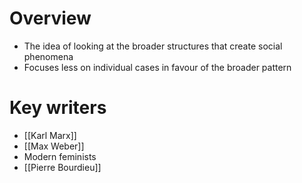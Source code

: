 # Overview
- The idea of looking at the broader structures that create social phenomena
- Focuses less on individual cases in favour of the broader pattern

# Key writers
- [[Karl Marx]]
- [[Max Weber]]
- Modern feminists
- [[Pierre Bourdieu]]